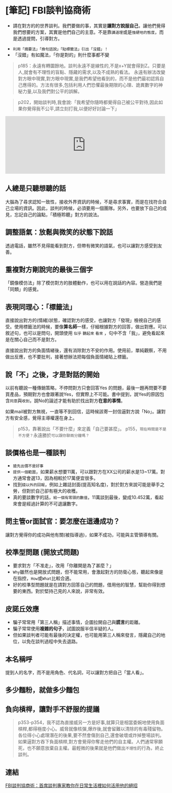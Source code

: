 # [筆記] FBI談判協商術



-  請在對方的的世界談判。我們要做的事，其實是**讓對方說服自己**，讓他們覺得我們想要的方案，其實是他們自己的主意。不是靠`講道理`或是`強硬地的態度`，而是透過提問，引導對方。
<!--more-->
- `利用「摘要法」「換句話說」「貼標籤法」引出「沒錯」！`
- 「沒錯」有如魔法，「你是對的」則什麼事都不變

> p185：永遠有轉圜餘地。談判永遠不是線性的,不是x+Y就會得到Z。只要是人,就會有不理性的盲點、隱藏的需求,以及不成熟的看法。
永遠有辦法改變對方眼中現實,對方眼中現實,是我們希望他看到的，而不是他們最初認爲自己應得的。方法有很多,包括利用人們恐懼最後期限的心理、詭異數字的神秘力量,以及我們對公平的誤解。

> p202，開始談判時,我會說:「我希望你隨時都覺得自己被公平對待,因此如果你覺得我不公平,請立刻打我,以便好好討論一下」

<iframe src="https://open.firstory.me/embed/story/clvj2ydjs03hh01zngauwasek" height="180" width="99%" frameborder="0" scrolling="no"></iframe>

## 人總是只聽想聽的話
大腦為了尋求認知一致性，接收外界資訊的時候，不是尋求事實，而是在找符合自己立場的資訊。因此，談判的時候，必須要用一個團隊。另外，也要放下自己的成見，忘記自己的論點，「積極聆聽」對方的說法。

## 調整語氣：放鬆與微笑的狀態下說話
透過電話，雖然不見得能看到對方，但帶有微笑的語氣，也可以讓對方感受到友善。

## 重複對方剛說完的最後三個字
「鏡像模仿法」除了模仿對方的肢體動作，也可以用在說話的內容。營造我們是「同類」的感覺。

## 表現同理心：「標籤法」
直接說出對方的(情緒)狀態，確認對方的感受，也讓對方「發現」檢視自己的感受。使用標籤法的時候，要像**算名師**一樣，仔細根據對方的回答，做出對應。可以敘述句，也可以是問句，開頭使用 `似乎` `聽起來` `看來` ，句中不含「我」，避免看起來是在關心自己而不是對方。

直接說出對方的負面情緒後，還有消除對方不安的作用。使用前，單純觀察，不用做出反應，也不要批判，接著想辦法把每個負面情緒貼上標籤。

## 說「不」之後，才是對話的開始
以前有聽說一種傳銷策略，不停問對方只會回答Yes 的問題，最後一題再問要不要買產品，預期對方也會跟著說Yes，但實際上不可能。書中提到，說Yes的原因包含`同意`與`收到`，說No的論述才能有助於找出對方**在意的事情**。

如果mail被對方無視，一直等不到回信，這時候該寄一封信逼對方說「No」。讓對方有安全感，覺得主導權還在身上。
> p153，靠著說出「不要什麼」來定義「自己要甚麼」。
> p155，`現在時間是不是不方便？`永遠勝於`可以跟你聊兩分鐘嗎？`

## 談價格也是一種談判
- `搶先出價不是好事`
- `提供一個範圍`，如果薪水想要11萬，可以跟對方在XX公司的薪水是13~17萬。對方通常會選13，因為相較於17萬便宜很多。
- 找到`錢以外的回報`，例如上雜誌封面(提高知名度)，對於對方來說可能是舉手之勞，但對於自己卻有極大的收穫。
- 真的要談數字的話，`給一個有零頭的數值`，11萬談到最後，變成10.452萬，看起來會是經過計算的不可退讓數字。

## 問主管or面試官：要怎麼在這邊成功？
讓對方覺得你的成功與他有關(被指導過)，如果不成功，可能與主管領導有關。

## 校準型問題 (開放式問題)
- 要求對方「不准走」，改用「你離開是為了甚麼？」
- `Why`雖然也是開放式問題，但不能常用，會激起對方的防衛心態，聽起來像是在指控，`How`或`What`比較合適。
- 好的校準型問題就是在請對方回答自己的問題，借用他的智慧，幫助你得到想要的東西。對於堅持己見的人來說，非常有效。

## 皮諾丘效應
- 騙子常常用「第三人稱」描述事情，企圖拉開自己與**謊言**的距離。
- 騙子常常使用**複雜的句子**，試圖說服半信半疑的人。
- 但如果談判者可能有最後的決定權，也可能用第三人稱來發言，隱藏自己的地位，以免在談判過程中失去退路。

## 本名稱呼
提到人的名字，而不是用角色、代名詞，可以讓對方把自己「當人看」。

## 多少麵粉，就做多少麵包

## 負向槓桿，讓對手不舒服的提議
> p353-p354，我不認為直接威另一方是好事,就算只是相當委婉地使用負面槓桿,都得極度小心。威脅就像核彈,爆炸後,就會留難以清除的有毒殘留物。各位得小心處理潛在的後果,要不然會傷到自己,還會破壞或炸掉整場談判。
如果逼對方吞下負面槓桿,對方會覺得你奪走他們的自主權。人們通常寧願死，也不願意放棄自主權。最輕微的後果就是他們做出`不理性`的行為，終止談判。

## 連結
[FBI談判協商術：首席談判專家教你在日常生活裡如何活用他的絕招](https://www.books.com.tw/products/0010725672)
